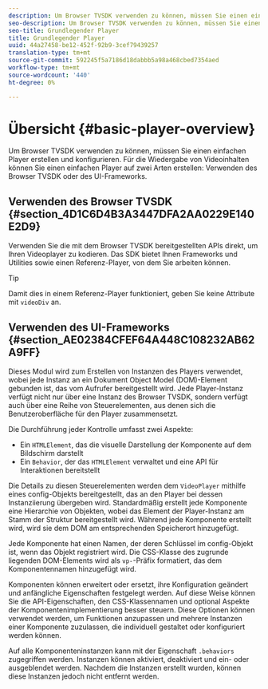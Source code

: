 ```yaml
---
description: Um Browser TVSDK verwenden zu können, müssen Sie einen einfachen Player erstellen und konfigurieren. Zum Abspielen von Videoinhalten können Sie einen einfachen Player auf zwei Arten mit dem Browser TVSDK oder mithilfe des UI-Frameworks erstellen.
seo-description: Um Browser TVSDK verwenden zu können, müssen Sie einen einfachen Player erstellen und konfigurieren. Zum Abspielen von Videoinhalten können Sie einen einfachen Player auf zwei Arten mit dem Browser TVSDK oder mithilfe des UI-Frameworks erstellen.
seo-title: Grundlegender Player
title: Grundlegender Player
uuid: 44a27458-be12-452f-92b9-3cef79439257
translation-type: tm+mt
source-git-commit: 592245f5a7186d18dabbb5a98a468cbed7354aed
workflow-type: tm+mt
source-wordcount: '440'
ht-degree: 0%

---
```



# Übersicht {#basic-player-overview}

Um Browser TVSDK verwenden zu können, müssen Sie einen einfachen Player erstellen und konfigurieren. Für die Wiedergabe von Videoinhalten können Sie einen einfachen Player auf zwei Arten erstellen: Verwenden des Browser TVSDK oder des UI-Frameworks.

## Verwenden des Browser TVSDK {#section_4D1C6D4B3A3447DFA2AA0229E140E2D9}

Verwenden Sie die mit dem Browser TVSDK bereitgestellten APIs direkt, um Ihren Videoplayer zu kodieren. Das SDK bietet Ihnen Frameworks und Utilities sowie einen Referenz-Player, von dem Sie arbeiten können.

>[!TIP]
>
>Damit dies in einem Referenz-Player funktioniert, geben Sie keine Attribute mit `videoDiv` an.

## Verwenden des UI-Frameworks {#section_AE02384CFEF64A448C108232AB62A9FF}

Dieses Modul wird zum Erstellen von Instanzen des Players verwendet, wobei jede Instanz an ein Dokument Object Model (DOM)-Element gebunden ist, das vom Aufrufer bereitgestellt wird. Jede Player-Instanz verfügt nicht nur über eine Instanz des Browser TVSDK, sondern verfügt auch über eine Reihe von Steuerelementen, aus denen sich die Benutzeroberfläche für den Player zusammensetzt.

Die Durchführung jeder Kontrolle umfasst zwei Aspekte:

* Ein `HTMLElement`, das die visuelle Darstellung der Komponente auf dem Bildschirm darstellt
* Ein `Behavior`, der das `HTMLElement` verwaltet und eine API für Interaktionen bereitstellt

Die Details zu diesen Steuerelementen werden dem `VideoPlayer` mithilfe eines config-Objekts bereitgestellt, das an den Player bei dessen Instanziierung übergeben wird. Standardmäßig erstellt jede Komponente eine Hierarchie von Objekten, wobei das Element der Player-Instanz am Stamm der Struktur bereitgestellt wird. Während jede Komponente erstellt wird, wird sie dem DOM am entsprechenden Speicherort hinzugefügt.

Jede Komponente hat einen Namen, der deren Schlüssel im config-Objekt ist, wenn das Objekt registriert wird. Die CSS-Klasse des zugrunde liegenden DOM-Elements wird als `vp-`-Präfix formatiert, das dem Komponentennamen hinzugefügt wird.

Komponenten können erweitert oder ersetzt, ihre Konfiguration geändert und anfängliche Eigenschaften festgelegt werden. Auf diese Weise können Sie die API-Eigenschaften, den CSS-Klassennamen und optional Aspekte der Komponentenimplementierung besser steuern. Diese Optionen können verwendet werden, um Funktionen anzupassen und mehrere Instanzen einer Komponente zuzulassen, die individuell gestaltet oder konfiguriert werden können.

Auf alle Komponenteninstanzen kann mit der Eigenschaft `.behaviors` zugegriffen werden. Instanzen können aktiviert, deaktiviert und ein- oder ausgeblendet werden. Nachdem die Instanzen erstellt wurden, können diese Instanzen jedoch nicht entfernt werden.

